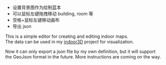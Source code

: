 * 设置背景图作为绘制蓝本
* 可以鼠标左键拖拽移动 building, room 等
* 空格+鼠标左键移动画布
* 导出 json

This is a simple editor for creating and editing indoor maps.\
The data can be used in my [indoor3D](https://github.com/wolfwind521/indoor3D) project for visualization.

Now it can only export a json file by my own definition, but it will support the GeoJson format in the future.
More instructions are coming on the way.
